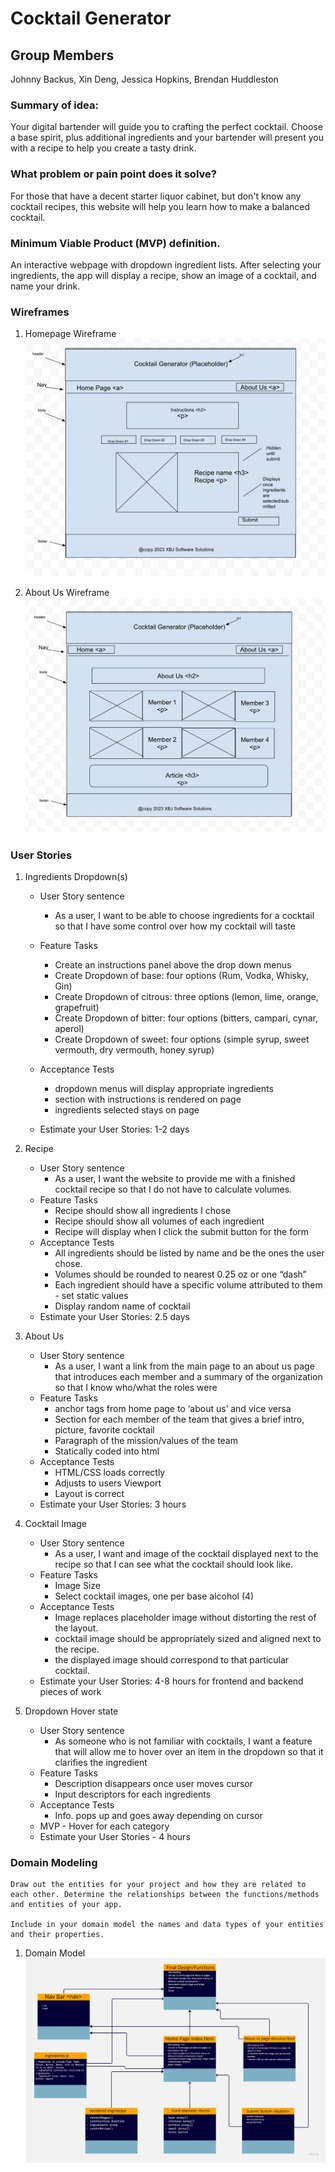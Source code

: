 # Cocktail Generator

## Group Members

Johnny Backus, Xin Deng, Jessica Hopkins, Brendan Huddleston

### Summary of idea:

Your digital bartender will guide you to crafting the perfect cocktail. Choose a base spirit, plus additional ingredients and your bartender will present you with a recipe to help you create a tasty drink.

### What problem or pain point does it solve?

For those that have a decent starter liquor cabinet, but don't know any cocktail recipes, this website will help you learn how to make a balanced cocktail.

### Minimum Viable Product (MVP) definition.

An interactive webpage with dropdown ingredient lists. After selecting your ingredients, the app will display a recipe, show an image of a cocktail, and name your drink.


### Wireframes 

1. Homepage Wireframe
![Homepage wireframe](img/homepage-wireframe.png)

2. About Us Wireframe
![About us wireframe](img/aboutus-wireframe.png)

### User Stories

1. Ingredients Dropdown(s)

    - User Story sentence
      - As a user, I want to be able to choose ingredients for a cocktail so that I have some control over how my cocktail will taste
    - Feature Tasks
      - Create an instructions panel above the drop down menus 
      - Create Dropdown of base: four options (Rum, Vodka, Whisky, Gin)
      - Create Dropdown of citrous: three options (lemon, lime, orange, grapefruit)
      - Create Dropdown of bitter: four options (bitters, campari, cynar, aperol)
      - Create Dropdown of sweet: four options (simple syrup, sweet vermouth, dry vermouth, honey syrup)

    - Acceptance Tests
      - dropdown menus will display appropriate ingredients
      - section with instructions is rendered on page
      - ingredients selected stays on page 

    - Estimate your User Stories: 1-2 days 

1. Recipe

    - User Story sentence
      - As a user, I want the website to provide me with a finished cocktail recipe so that I do not have to calculate volumes. 
    - Feature Tasks
      - Recipe should show all ingredients I chose
      - Recipe should show all volumes of each ingredient
      - Recipe will display when I click the submit button for the form
    - Acceptance Tests
      - All ingredients should be listed by name and be the ones the user chose. 
      - Volumes should be rounded to nearest 0.25 oz or one “dash”
      - Each ingredient should have a specific volume attributed to them - set static values
      - Display random name of cocktail
    - Estimate your User Stories: 2.5 days

1. About Us

    - User Story sentence
      - As a user, I want a link from the main page to an about us page that introduces each member and a summary of the organization so that I know who/what the roles were 
    - Feature Tasks
      - anchor tags from home page to ‘about us’ and vice versa
      - Section for each member of the team that gives a brief intro, picture, favorite cocktail
      - Paragraph of the mission/values of the team
      - Statically coded into html
    - Acceptance Tests
      - HTML/CSS loads correctly
      - Adjusts to users Viewport
      - Layout is correct
    - Estimate your User Stories: 3 hours

1. Cocktail Image

    - User Story sentence
      - As a user, I want and image of the cocktail displayed next to the recipe so that I can see what the cocktail should look like. 
    - Feature Tasks
      - Image Size
      - Select cocktail images, one per base alcohol (4)
    - Acceptance Tests
      - Image replaces placeholder image without distorting the rest of the layout.
      - cocktail image should be appropriately sized and aligned next to the recipe.
      - the displayed image should correspond to that particular cocktail.
    - Estimate your User Stories: 4-8 hours for frontend and backend pieces of work

1. Dropdown Hover state

    - User Story sentence
      - As someone who is not familiar with cocktails, I want a feature that will allow me to hover over an item in the dropdown so that it clarifies the ingredient  
    - Feature Tasks
      - Description disappears once user moves cursor
      - Input descriptors for each ingredients 
    - Acceptance Tests
      - Info. pops up and goes away depending on cursor
    - MVP - Hover for each category
    - Estimate your User Stories - 4 hours

### Domain Modeling 

```
Draw out the entities for your project and how they are related to each other. Determine the relationships between the functions/methods and entities of your app.

Include in your domain model the names and data types of your entities and their properties.
```


1. Domain Model
![Miro Domain Model](img/domain-model.png)



<!-- ### Using a Database? Make an Database Schema Diagram ?

If you are using a database of any kind in your project, draft out what your schema will look like by creating a diagram of all your application data models, each in it’s own collection (or table).

Be sure to identify the relationships (if any) between each of your data models:

1. Does a single item in your database “belong to” just one other item in your database? For example, a person has one passport, and a passport belongs to a single person.
1. Does a item in your database “belong to” multiple other items in your database? For example, a house has many residents, and each resident has one primary house.
1. Do many items in your database relate to many other items in your database? For example, a band has many musicians, and a musician can be in many bands.

Also, include for each separate collection:

1. The name of each property stored in the collection.
1. The required data type.
1. An indication if this collection is associated with another collection.

Include this diagram in your readme, accompanied by an explanation of each data model and it’s responsibility in the application. -->